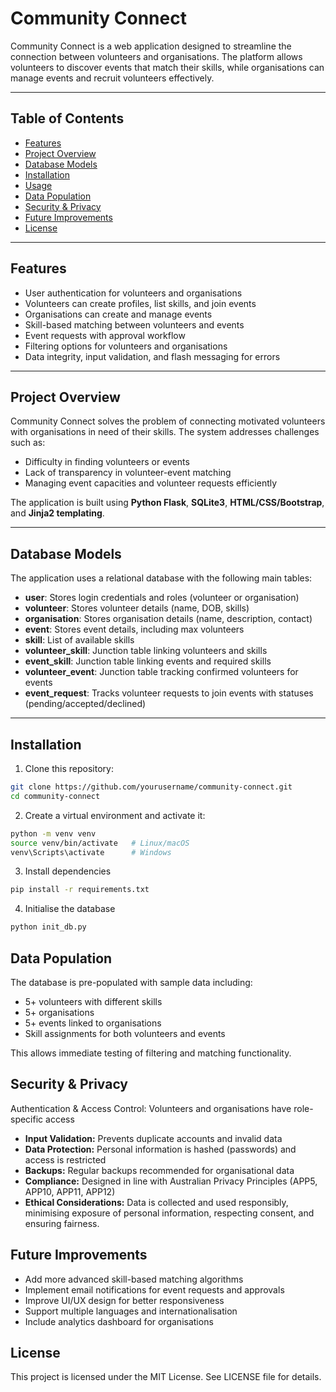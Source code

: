 # Community Connect

Community Connect is a web application designed to streamline the connection between volunteers and organisations. The platform allows volunteers to discover events that match their skills, while organisations can manage events and recruit volunteers effectively.

---

## Table of Contents
- [Features](#features)
- [Project Overview](#project-overview)
- [Database Models](#database-models)
- [Installation](#installation)
- [Usage](#usage)
- [Data Population](#data-population)
- [Security & Privacy](#security--privacy)
- [Future Improvements](#future-improvements)
- [License](#license)

---

## Features
- User authentication for volunteers and organisations
- Volunteers can create profiles, list skills, and join events
- Organisations can create and manage events
- Skill-based matching between volunteers and events
- Event requests with approval workflow
- Filtering options for volunteers and organisations
- Data integrity, input validation, and flash messaging for errors

---

## Project Overview
Community Connect solves the problem of connecting motivated volunteers with organisations in need of their skills. The system addresses challenges such as:
- Difficulty in finding volunteers or events
- Lack of transparency in volunteer-event matching
- Managing event capacities and volunteer requests efficiently

The application is built using **Python Flask**, **SQLite3**, **HTML/CSS/Bootstrap**, and **Jinja2 templating**.

---

## Database Models
The application uses a relational database with the following main tables:
- **user**: Stores login credentials and roles (volunteer or organisation)
- **volunteer**: Stores volunteer details (name, DOB, skills)
- **organisation**: Stores organisation details (name, description, contact)
- **event**: Stores event details, including max volunteers
- **skill**: List of available skills
- **volunteer_skill**: Junction table linking volunteers and skills
- **event_skill**: Junction table linking events and required skills
- **volunteer_event**: Junction table tracking confirmed volunteers for events
- **event_request**: Tracks volunteer requests to join events with statuses (pending/accepted/declined)

---

## Installation
1. Clone this repository:
```bash
git clone https://github.com/yourusername/community-connect.git
cd community-connect
```

2. Create a virtual environment and activate it:
```bash
python -m venv venv
source venv/bin/activate   # Linux/macOS
venv\Scripts\activate      # Windows
```

3. Install dependencies
```bash
pip install -r requirements.txt
```

4. Initialise the database
```bash
python init_db.py
```

## Data Population
The database is pre-populated with sample data including:

- 5+ volunteers with different skills
- 5+ organisations
- 5+ events linked to organisations
- Skill assignments for both volunteers and events

This allows immediate testing of filtering and matching functionality.

## Security & Privacy
Authentication & Access Control: Volunteers and organisations have role-specific access

- **Input Validation:** Prevents duplicate accounts and invalid data
- **Data Protection:** Personal information is hashed (passwords) and access is restricted
- **Backups:** Regular backups recommended for organisational data
- **Compliance:** Designed in line with Australian Privacy Principles (APP5, APP10, APP11, APP12)
- **Ethical Considerations:** Data is collected and used responsibly, minimising exposure of personal information, respecting consent, and ensuring fairness.

## Future Improvements
- Add more advanced skill-based matching algorithms
- Implement email notifications for event requests and approvals
- Improve UI/UX design for better responsiveness
- Support multiple languages and internationalisation
- Include analytics dashboard for organisations

## License
This project is licensed under the MIT License. See LICENSE file for details.